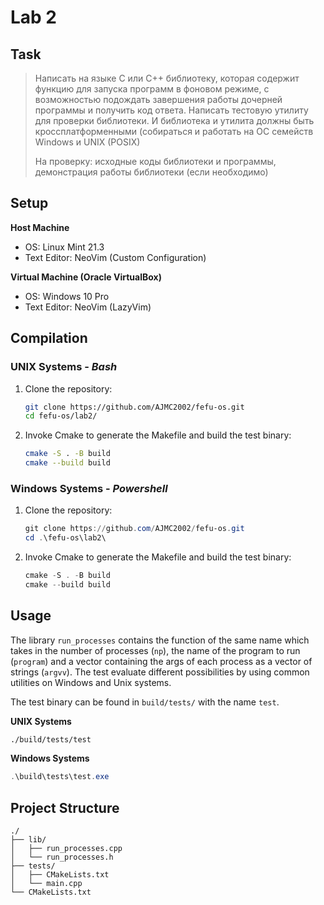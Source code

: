 # Lab 2

## Task

>Написать на языке C или C++ библиотеку, которая содержит функцию для запуска программ в фоновом режиме, с возможностью подождать завершения работы дочерней программы и получить код ответа. Написать тестовую утилиту для проверки библиотеки. И библиотека и утилита должны быть кроссплатформенными (собираться и работать на ОС семейств Windows и UNIX (POSIX)
>
>На проверку: исходные коды библиотеки и программы, демонстрация работы библиотеки (если необходимо)

## Setup

**Host Machine**

- OS: Linux Mint 21.3
- Text Editor: NeoVim (Custom Configuration)

**Virtual Machine (Oracle VirtualBox)**

- OS: Windows 10 Pro
- Text Editor: NeoVim (LazyVim)

## Compilation

### UNIX Systems - *Bash*

1. Clone the repository:

   ```bash
   git clone https://github.com/AJMC2002/fefu-os.git
   cd fefu-os/lab2/
   ```

2. Invoke Cmake to generate the Makefile and build the test binary:

   ```bash
   cmake -S . -B build
   cmake --build build
   ```

### Windows Systems - *Powershell*

1. Clone the repository:

   ```powershell
   git clone https://github.com/AJMC2002/fefu-os.git
   cd .\fefu-os\lab2\
   ```

2. Invoke Cmake to generate the Makefile and build the test binary:

   ```powershell
   cmake -S . -B build
   cmake --build build
   ```

## Usage

The library `run_processes` contains the function of the same name which takes in the number of processes (`np`), the name of the program to run (`program`) and a vector containing the args of each process as a vector of strings (`argvv`). The test evaluate different possibilities by using common utilities on Windows and Unix systems.

The test binary can be found in `build/tests/` with the name `test`.

**UNIX Systems**

```bash
./build/tests/test 
```

**Windows Systems**

```powershell
.\build\tests\test.exe
```

## Project Structure

```
./
├── lib/
│   ├── run_processes.cpp
│   └── run_processes.h
├── tests/
│   ├── CMakeLists.txt
│   └── main.cpp
└── CMakeLists.txt
```
